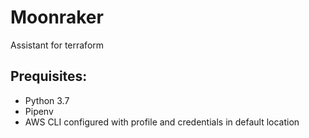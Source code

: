 # Moonraker
Assistant for terraform

## Prequisites:
- Python 3.7
- Pipenv
- AWS CLI configured with profile and credentials in default location
